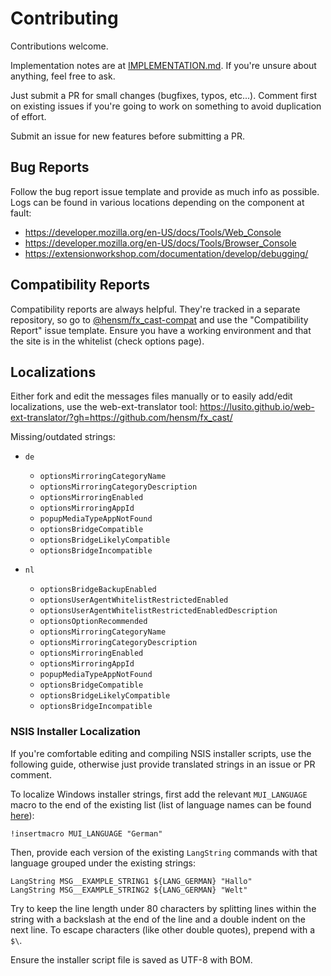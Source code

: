 # Contributing

Contributions welcome.

Implementation notes are at [IMPLEMENTATION.md](IMPLEMENTATION.md). 
If you're unsure about anything, feel free to ask.

Just submit a PR for small changes (bugfixes, typos, etc...). Comment first on existing 
issues if you're going to work on something to avoid duplication of effort.

Submit an issue for new features before submitting a PR.


## Bug Reports

Follow the bug report issue template and provide as much info as possible. Logs can be found in various locations depending on the component at fault:

* https://developer.mozilla.org/en-US/docs/Tools/Web_Console
* https://developer.mozilla.org/en-US/docs/Tools/Browser_Console
* https://extensionworkshop.com/documentation/develop/debugging/


## Compatibility Reports

Compatibility reports are always helpful. They're tracked in a separate repository, so go to [@hensm/fx_cast-compat](https://github.com/hensm/fx_cast-compat) and use the "Compatibility Report" issue template. Ensure you have a working environment and that the site is in the whitelist (check options page).


## Localizations

Either fork and edit the messages files manually or to easily add/edit localizations, use the web-ext-translator tool:
https://lusito.github.io/web-ext-translator/?gh=https://github.com/hensm/fx_cast/


Missing/outdated strings:

* `de`
    * `optionsMirroringCategoryName`
    * `optionsMirroringCategoryDescription`
    * `optionsMirroringEnabled`
    * `optionsMirroringAppId`
    * `popupMediaTypeAppNotFound`
    * `optionsBridgeCompatible`
    * `optionsBridgeLikelyCompatible`
    * `optionsBridgeIncompatible`

* `nl`
    * `optionsBridgeBackupEnabled`
    * `optionsUserAgentWhitelistRestrictedEnabled`
    * `optionsUserAgentWhitelistRestrictedEnabledDescription`
    * `optionsOptionRecommended`
    * `optionsMirroringCategoryName`
    * `optionsMirroringCategoryDescription`
    * `optionsMirroringEnabled`
    * `optionsMirroringAppId`
    * `popupMediaTypeAppNotFound`
    * `optionsBridgeCompatible`
    * `optionsBridgeLikelyCompatible`
    * `optionsBridgeIncompatible`


### NSIS Installer Localization

If you're comfortable editing and compiling NSIS installer scripts, use the following guide, otherwise just provide translated strings in an issue or PR comment.

To localize Windows installer strings, first add the relevant `MUI_LANGUAGE` macro to the end of the existing list (list of language names can be found [here](https://sourceforge.net/p/nsis/code/HEAD/tree/NSIS/trunk/Contrib/Language%20files/)):
````nsi
!insertmacro MUI_LANGUAGE "German"
````
Then, provide each version of the existing `LangString` commands with that language grouped under the existing strings:
````nsi
LangString MSG__EXAMPLE_STRING1 ${LANG_GERMAN} "Hallo"
LangString MSG__EXAMPLE_STRING2 ${LANG_GERMAN} "Welt"
````

Try to keep the line length under 80 characters by splitting lines within the string with a backslash at the end of the line and a double indent on the next line. To escape characters (like other double quotes), prepend with a `$\`.

Ensure the installer script file is saved as UTF-8 with BOM.
